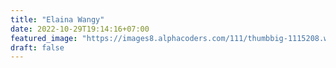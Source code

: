 ```yaml
---
title: "Elaina Wangy"
date: 2022-10-29T19:14:16+07:00
featured_image: "https://images8.alphacoders.com/111/thumbbig-1115208.webp"
draft: false
---
```


